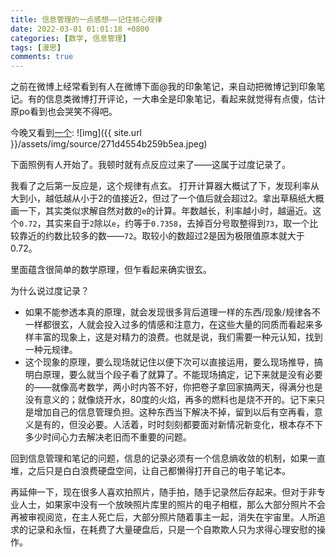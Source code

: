 ```yaml
---
title: 信息管理的一点感想——记住核心规律
date: 2022-03-01 01:01:18 +0800
categories: [数学, 信息管理]
tags: [漫思] 
comments: true
---
```



之前在微博上经常看到有人在微博下面@我的印象笔记，来自动把微博记到印象笔记。有的信息类微博打开评论，一大串全是印象笔记，看起来就觉得有点傻，估计原po看到也会哭笑不得吧。

今晚又看到[一个](https://weibo.com/6447304883/4741993102836608):
![img]({{ site.url }}/assets/img/source/271d4554b259b5ea.jpeg)

下面照例有人开始了。我顿时就有点反应过来了——这属于过度记录了。

我看了之后第一反应是，这个规律有点玄。
打开计算器大概试了下，发现利率从大到小，越低越从小于2的值接近2，但过了一个值后就会超过2。拿出草稿纸大概画一下，其实类似求解自然对数的`e`的计算。年数越长，利率越小时，越逼近。这个`0.72`，其实来自于`2`除以`e`，约等于`0.7358`，去掉百分号取整得到`73`，取一个比较靠近的约数比较多的数——`72`。取较小的数超过2是因为极限值原本就大于0.72。

里面蕴含很简单的数学原理，但乍看起来确实很玄。

为什么说过度记录？

- 如果不能参透本真的原理，就会发现很多背后道理一样的东西/现象/规律各不一样都很玄，人就会投入过多的情感和注意力，在这些大量的同质而看起来多样丰富的现象上，这是对精力的浪费。也就是说，我们需要一种元认知，找到一种元规律。
- 这个现象的原理，要么现场就记住以便下次可以直接运用，要么现场推导，搞明白原理，要么就当个段子看了就算了。不能现场搞定，记下来就是没有必要的——就像高考数学，两小时内答不好，你把卷子拿回家搞两天，得满分也是没有意义的；就像烧开水，80度的火焰，再多的燃料也是烧不开的。记下来只是增加自己的信息管理负担。这种东西当下解决不掉，留到以后有空再看，意义是有的，但没必要。人活着，时时刻刻都要面对新情况新变化，根本存不下多少时间心力去解决老旧而不重要的问题。

回到信息管理和笔记的问题，信息的记录必须有一个信息熵收敛的机制，如果一直堆，之后只是白白浪费硬盘空间，让自己都懒得打开自己的电子笔记本。

再延伸一下，现在很多人喜欢拍照片，随手拍，随手记录然后存起来。但对于非专业人士，如果家中没有一个放映照片库里的照片的电子相框，那么大部分照片不会再被审视阅览，在主人死亡后，大部分照片随着事主一起，消失在宇宙里。人所追求的记录和永恒，在耗费了大量硬盘后，只是一个自欺欺人只为求得心理安慰的操作。




